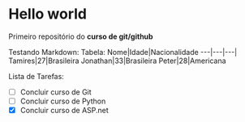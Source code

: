 # Hello world
 Primeiro repositório do **curso de git/github**

Testando Markdown:
Tabela:
Nome|Idade|Nacionalidade
---|---|---|
Tamires|27|Brasileira
Jonathan|33|Brasileira
Peter|28|Americana

Lista de Tarefas:
- [ ] Concluir curso de Git
- [ ] Concluir curso de Python
- [x] Concluir curso de ASP.net
